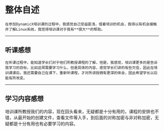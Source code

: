 # 整体自述
    在参加DynamicX培训课的过程中，我感觉自己受益匪浅，借着培训的机会，我得以有机会接触并了解Linux系统，我觉得培训课对于我有**很大**的帮助。
-----
## 听课感想
    在听课过程中，能知道学长们对于他们所教授课程的了解，但是，我感觉，培训课更多的是告诉我学习的目标，比如这周需要学习什么，但是具体的内容，感觉学长们讲的有些欠佳，因此在培训课课后，我还需要自己在课下，重新听课程，才对所讲授拥有更深的体会，因此希望学长以后能有所改变。
-----
## 学习内容感想
  培训课所教授我们的内容，现在回头看来，无疑都是十分有用的，课程的安排也不错，从最开始的创建文件，查看文件等入手，到后面的对称加密与非对称加密，无疑都是十分有用也有必要学习的内容。
